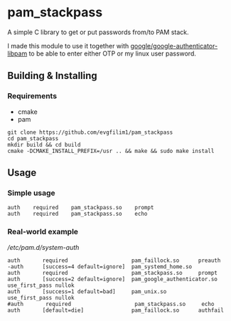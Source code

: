 # pam_stackpass

A simple C library to get or put passwords from/to PAM stack.

I made this module to use it together with [google/google-authenticator-libpam][gauthpam]
to be able to enter either OTP or my linux user password.

## Building & Installing

### Requirements
- cmake
- pam

```shell
git clone https://github.com/evgfilim1/pam_stackpass
cd pam_stackpass
mkdir build && cd build
cmake -DCMAKE_INSTALL_PREFIX=/usr .. && make && sudo make install
```

## Usage

### Simple usage

```
auth    required    pam_stackpass.so    prompt
auth    required    pam_stackpass.so    echo
```

### Real-world example

_/etc/pam.d/system-auth_
```
auth       required                    pam_faillock.so      preauth
-auth      [success=4 default=ignore]  pam_systemd_home.so
auth       required                    pam_stackpass.so     prompt
auth       [success=2 default=ignore]  pam_google_authenticator.so use_first_pass nullok
auth       [success=1 default=bad]     pam_unix.so          use_first_pass nullok
#auth       required                    pam_stackpass.so     echo
auth       [default=die]               pam_faillock.so      authfail
```

[gauthpam]: https://github.com/google/google-authenticator-libpam
